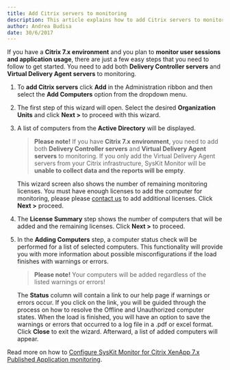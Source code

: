 ```yaml
---
title: Add Citrix servers to monitoring
description: This article explains how to add Citrix servers to monitoring to properly collect all the data.
author: Andrea Budisa
date: 30/6/2017
---
```


If you have a __Citrix 7.x environment__ and you plan to __monitor user sessions and application usage__, there are just a few easy steps that you need to follow to get started. You need to add both __Delivery Controller servers__ and __Virtual Delivery Agent servers__ to monitoring.

1. To __add Citrix servers__ click __Add__ in the Administration ribbon and then select the __Add Computers__ option from the dropdown menu.

2. The first step of this wizard will open. Select the desired __Organization Units__ and click __Next >__ to proceed with this wizard.

3. A list of computers from the __Active Directory__ will be displayed.
   
      > __Please note!__ If you have __Citrix 7.x environment__, you need to add both __Delivery Controller servers__ and __Virtual Delivery Agent servers__ to monitoring. If you only add the Virtual Delivery Agent servers from your Citrix infrastructure, SysKit Monitor will be __unable to collect data and the reports will be empty__.

    This wizard screen also shows the number of remaining monitoring licenses. You must have enough licenses to add the computer for monitoring, please please [contact us](https://www.syskit.com/company/contact-us) to add additional licenses. Click __Next >__ proceed. 
    
4. The __License Summary__ step shows the number of computers that will be added and the remaining licenses. Click __Next >__ to proceed.

5. In the __Adding Computers__ step, a computer status check will be performed for a list of selected computers. This functionality will provide you with more information about possible misconfigurations if the load finishes with warnings or errors.
      > __Please note!__ Your computers will be added regardless of the listed warnings or errors!

      The __Status__ column will contain a link to our help page if warnings or errors occur. If you click on the link, you will be guided through the process on how to resolve the Offline and Unauthorized computer states. When the load is finished, you will have an option to save the warnings or errors that occurred to a log file in a .pdf or excel format. Click __Close__ to exit the wizard. Afterward, a list of added computers will appear.


Read more on how to [Configure SysKit Monitor for Citrix XenApp 7.x Published Application monitoring](#internal/how-to/citrix-xenapp/monitor-citrix-xenapp7-published-applications).   